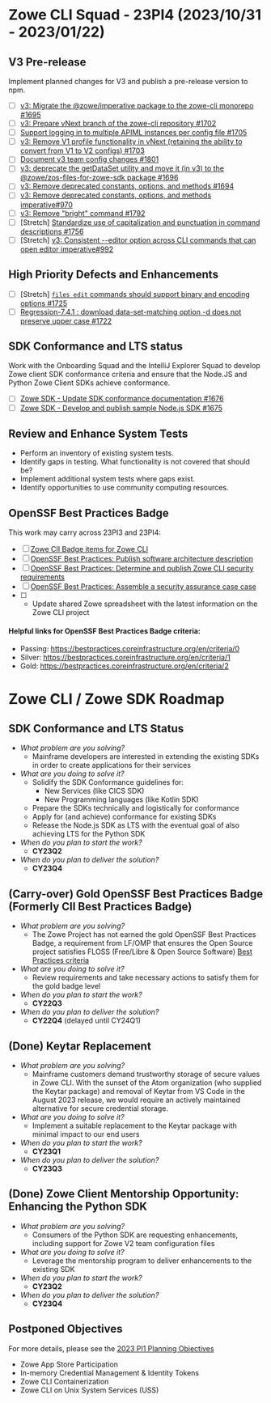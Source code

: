 # Zowe CLI Squad - 23PI4 (2023/10/31 - 2023/01/22)

## V3 Pre-release
Implement planned changes for V3 and publish a pre-release version to npm.
- [ ] [v3: Migrate the @zowe/imperative package to the zowe-cli monorepo #1695](https://github.com/zowe/zowe-cli/issues/1695)
- [ ] [v3: Prepare vNext branch of the zowe-cli repository #1702](https://github.com/zowe/zowe-cli/issues/1702)
- [ ] [Support logging in to multiple APIML instances per config file #1705](https://github.com/zowe/zowe-cli/issues/1705)
- [ ] [v3: Remove V1 profile functionality in vNext (retaining the ability to convert from V1 to V2 configs) #1703](https://github.com/zowe/zowe-cli/issues/1703)
- [ ] [Document v3 team config changes #1801](https://github.com/zowe/zowe-cli/issues/1801)
- [ ] [v3: deprecate the getDataSet utility and move it (in v3) to the @zowe/zos-files-for-zowe-sdk package #1696](https://github.com/zowe/zowe-cli/issues/1696)
- [ ] [v3: Remove deprecated constants, options, and methods #1694](https://github.com/zowe/zowe-cli/issues/1694)
- [ ] [v3: Remove deprecated constants, options, and methods imperative#970](https://github.com/zowe/imperative/issues/970)
- [ ] [v3: Remove "bright" command  #1792](https://github.com/zowe/zowe-cli/issues/1792)
- [ ] [Stretch] [Standardize use of capitalization and punctuation in command descriptions #1756](https://github.com/zowe/zowe-cli/issues/1756)
- [ ] [Stretch] [v3: Consistent --editor option across CLI commands that can open editor imperative#992](https://github.com/zowe/imperative/issues/992)

## High Priority Defects and Enhancements
- [ ] [Stretch] [`files edit` commands should support binary and encoding options #1725](https://github.com/zowe/zowe-cli/issues/1725)
- [ ] [Regression-7.4.1 : download data-set-matching option -d does not preserve upper case #1722](https://github.com/zowe/zowe-cli/issues/1722)

## SDK Conformance and LTS status
Work with the Onboarding Squad and the IntelliJ Explorer Squad to develop Zowe client SDK conformance criteria and ensure that the Node.JS and Python Zowe Client SDKs achieve conformance.
- [ ] [Zowe SDK - Update SDK conformance documentation #1676](https://github.com/zowe/zowe-cli/issues/1676)
- [ ] [Zowe SDK - Develop and publish sample Node.js SDK #1675](https://github.com/zowe/zowe-cli/issues/1675)

## Review and Enhance System Tests
- Perform an inventory of existing system tests. 
- Identify gaps in testing. What functionality is not covered that should be?
- Implement additional system tests where gaps exist.
- Identify opportunities to use community computing resources.

## OpenSSF Best Practices Badge
This work may carry across 23PI3 and 23PI4:
- [ ] [Zowe CII Badge items for Zowe CLI](https://github.com/zowe/zowe-cli/issues/1352)
- [ ] [OpenSSF Best Practices: Publish software architecture description](https://github.com/zowe/zowe-cli/issues/1760)
- [ ] [OpenSSF Best Practices: Determine and publish Zowe CLI security requirements](https://github.com/zowe/zowe-cli/issues/1761)
- [ ] [OpenSSF Best Practices: Assemble a security assurance case case](https://github.com/zowe/zowe-cli/issues/1762)
- [ ] - Update shared Zowe spreadsheet with the latest information on the Zowe CLI project

#### Helpful links for OpenSSF Best Practices Badge criteria:
- Passing: https://bestpractices.coreinfrastructure.org/en/criteria/0
- Silver: https://bestpractices.coreinfrastructure.org/en/criteria/1
- Gold: https://bestpractices.coreinfrastructure.org/en/criteria/2

# Zowe CLI / Zowe SDK Roadmap

## SDK Conformance and LTS Status
- _What problem are you solving?_
  - Mainframe developers are interested in extending the existing SDKs in order to create applications for their services
- _What are you doing to solve it?_
  - Solidify the SDK Conformance guidelines for:
    - New Services (like CICS SDK)
    - New Programming languages (like Kotlin SDK)
  - Prepare the SDKs technically and logistically for conformance
  - Apply for (and achieve) conformance for existing SDKs
  - Release the Node.js SDK as LTS with the eventual goal of also achieving LTS for the Python SDK
- _When do you plan to start the work?_
  - **CY23Q2**
- _When do you plan to deliver the solution?_
  - **CY23Q4**

## (Carry-over) Gold OpenSSF Best Practices Badge (Formerly CII Best Practices Badge)
- _What problem are you solving?_
  - The Zowe Project has not earned the gold OpenSSF Best Practices Badge, a requirement from LF/OMP that ensures the Open Source project satisfies FLOSS (Free/Libre & Open Source Software) [Best Practices criteria](https://bestpractices.coreinfrastructure.org/en/criteria)
- _What are you doing to solve it?_
  - Review requirements and take necessary actions to satisfy them for the gold badge level
- _When do you plan to start the work?_
  - **CY22Q3**
- _When do you plan to deliver the solution?_
  - **CY22Q4** (delayed until CY24Q1)

## (Done) Keytar Replacement
- _What problem are you solving?_
  - Mainframe customers demand trustworthy storage of secure values in Zowe CLI. With the sunset of the Atom organization (who supplied the Keytar package) and removal of Keytar from VS Code in the August 2023 release, we would require an actively maintained alternative for secure credential storage.
- _What are you doing to solve it?_
  - Implement a suitable replacement to the Keytar package with minimal impact to our end users
- _When do you plan to start the work?_
  - **CY23Q1**
- _When do you plan to deliver the solution?_
  - **CY23Q3** 

## (Done) Zowe Client Mentorship Opportunity: Enhancing the Python SDK
- _What problem are you solving?_
  - Consumers of the Python SDK are requesting enhancements, including support for Zowe V2 team configuration files
- _What are you doing to solve it?_
  - Leverage the mentorship program to deliver enhancements to the existing SDK
- _When do you plan to start the work?_
  - **CY23Q2**
- _When do you plan to deliver the solution?_
  - **CY23Q4**

## Postponed Objectives
For more details, please see the [2023 PI1 Planning Objectives](https://github.com/zowe/community/blob/master/Project%20Management/PI%20Planning/23PI1%20Planning/PI%20Planning%20Preparation%20by%20Squad/Zowe%20CLI%20Squad%20-%2023PI1%20Objectives.md)
- Zowe App Store Participation
- In-memory Credential Management & Identity Tokens
- Zowe CLI Containerization
- Zowe CLI on Unix System Services (USS)
